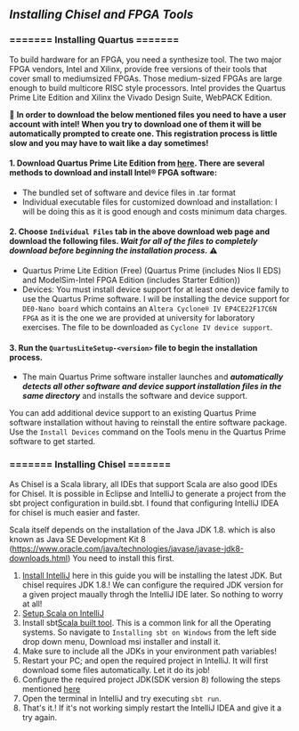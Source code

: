 ## *Installing Chisel and FPGA Tools*

### ======= Installing Quartus =======

To build hardware for an FPGA, you need a synthesize tool. The two major FPGA vendors, Intel and Xilinx, provide free versions of their tools that cover small to mediumsized FPGAs. Those medium-sized FPGAs are large enough to build multicore RISC style processors. Intel provides the Quartus Prime Lite Edition and Xilinx the Vivado Design Suite, WebPACK Edition.

🔴 **In order to download the below mentioned files you need to have a user account with intel! When you try to download one of them it will be automatically prompted to create one. This registration process is little slow and you may have to wait like a day sometimes!**

#### 1. Download Quartus Prime Lite Edition from [here](https://fpgasoftware.intel.com/?edition=lite). There are several methods to download and install Intel® FPGA software:

- The bundled set of software and device files in .tar format
- Individual executable files for customized download and installation: I will be doing this as it is good enough and costs minimum data charges.

#### 2. Choose `Individual Files` tab in the above download web page and download the following files. ***Wait for all of the files to completely download before beginning the installation process.*** ⚠ 
- Quartus Prime Lite Edition (Free) (Quartus Prime (includes Nios II EDS) and ModelSim-Intel FPGA Edition (includes Starter Edition))
- Devices: You must install device support for at least one device family to use the Quartus Prime software. I will be installing the device support for `DE0-Nano board` which contains an `Altera Cyclone® IV EP4CE22F17C6N FPGA` as it is the one we are provided at university for laboratory exercises. The file to be downloaded as `Cyclone IV device support`.

#### 3. Run the `QuartusLiteSetup-<version>` file to begin the installation process. 

- The main Quartus Prime software installer launches and ***automatically detects all other software and device support installation files in the same directory*** and installs the software and device support.

You can add additional device support to an existing Quartus Prime software installation without having to reinstall the entire software package. Use the `Install Devices` command on the Tools menu in the Quartus Prime software to get started.

### ======= Installing Chisel =======

As Chisel is a Scala library, all IDEs that support Scala are also good IDEs for Chisel. It is possible in Eclipse and IntelliJ to generate a project from the sbt project configuration in build.sbt. I found that configuring IntelliJ IDEA for chisel is much easier and faster. 

Scala itself depends on the installation of the Java JDK 1.8. which is also known as Java SE Development Kit 8 (https://www.oracle.com/java/technologies/javase/javase-jdk8-downloads.html) You need to install this first.

1. [Install IntelliJ](https://youtu.be/EMLTOMdIz4w) here in this guide you will be installing the latest JDK. But chisel requires JDK 1.8.! We can configure the required JDK version for a given project  maually throgh the IntelliJ IDE later. So nothing to worry at all!
2. [Setup Scala on IntelliJ](https://youtu.be/u0FLmrnAm5k)
3. Install sbt[Scala built tool](https://www.scala-sbt.org/release/docs/Setup.html). This is a common link for all the Operating systems. So navigate to `Installing sbt on Windows` from the left side drop down menu, Download msi installer and install it. 
4. Make sure to include all the JDKs in your environment path variables!
5. Restart your PC; and open the required project in IntelliJ. It will first download some files automatically. Let it do its job! 
6. Configure the required project JDK(SDK version 8) following the steps mentioned [here](https://www.jetbrains.com/help/idea/sdk.html#change-project-sdk)
7. Open the terminal in IntelliJ and try executing `sbt run`.
8. That's it.! If it's not working simply restart the IntelliJ IDEA and give it a try again.

